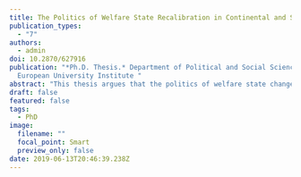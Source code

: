 ```yaml
---
title: The Politics of Welfare State Recalibration in Continental and Southern Europe
publication_types:
  - "7"
authors:
  - admin
doi: 10.2870/627916
publication: "*Ph.D. Thesis.* Department of Political and Social Sciences,
  European University Institute "
abstract: "This thesis argues that the politics of welfare state change do not follow the same dynamics as during the Golden Age. Post-industrialization, occupational change and the emergence of new social risks have considerably complicated the partisan politics of the welfare state. Social democratic parties no longer pursue a uniform strategy of welfare state expansion. Instead, they have changed their reform strategies over time depending on the relative electoral weight of different constituencies within their party. I argue that two crucial divides run right through the heart of the social democratic coalition: an occupational divide between the working class and the middle class and a social risk divide between labor market insiders and outsiders. In times of austerity, these divides become an issue of conflict pitting different constituencies within the social democratic coalition against each other. Relying on survey experiments, the thesis establishes in a first step the micro-level foundations of the argument and demonstrates that occupational classes and insiders/ outsiders have distinct social policy preferences and priorities. Drawing on a self-collected database on all enacted labor market reforms in Continental and Southern Europe from 1990 until 2016, the thesis proceeds with an assessment of the multidimensional nature of labor market reforms and shows that economic, institutional, and simple partisanship explanations are insufficient to account for the variation in labor market reforms. The final part leverages the profound transformation of party electorates over time with a new measure on the electoral relevance of different constituencies within the social democratic party and combines it with the labor market reform data. Contrary to much of the literature, the results show that social democratic parties do neither uniformly follow a strategy of social investment nor do they always implement pro-insider policies. Instead, the electoral relevance of different constituencies is consistently related to labor market reforms under social democratic governments. A higher electoral relevance of the working class is related to more protection-oriented labor market reforms, whereas a higher electoral relevance of labor market outsiders leads to more pro-outsider labor market reforms. Overall, the thesis shows remarkable responsiveness of social democratic parties to their voters’ demands and has important implications for the electoral fate of social democracy and our understanding of policy-making in post-industrial societies."
draft: false
featured: false
tags:
  - PhD
image:
  filename: ""
  focal_point: Smart
  preview_only: false
date: 2019-06-13T20:46:39.238Z
---
```

